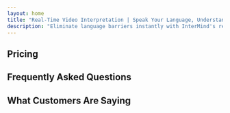 ```yaml
---
layout: home
title: "Real-Time Video Interpretation | Speak Your Language, Understand All"
description: "Eliminate language barriers instantly with InterMind's real-time video interpretation. Join meetings in your native language while everyone understands perfectly. Why learn a new language when technology can bridge the gap?"
---
```


<!-- text="Focus on growth — let InterMind handle the languages." -->
<!-- text="Classrooms take years; InterMind delivers real-time understanding today, in every language."> -->
<!-- text="Understand instantly — without learning foreign languages" -->
<!-- title="Live **Interpretation** Video Meetings" -->

<HeroSection
title="**Multilingual** Video Meetings with **Voice** Interpretation"
text="For companies where **language barriers** mean lost deals, delays, and costly mistakes.">

<AuthButton text="Sign up for free" buttonClass="brand"/>
<!-- <ContactFormModalNav buttonText="Request a Demo"/>
<NavButton to="#pricing" buttonClass="alt" buttonLabel="Pricing" /> -->
</HeroSection>

<span id="1"></span>
<FeatureBlock :card="{
  title: 'Speak Instantly in Over 100 Languages',
  details: 'InterMind enables every participant to speak their native language — naturally, in [real time](/guide/how-it-works), and without subtitles or lag.',
    items: [
      '✧ Speak freely — be understood instantly.',
      '✧ AI-powered interpretation captures tone, intent, and industry-specific terminology.',
      '⚡︎ Two-way, continuous, **voice-to-voice interpretation** with zero manual setup.',
    ],
  link: './guide/what-is-intermind',
  src: {
    light: '/1.png',
    dark: '/1.png',
  },
  inversion: false
}" />

<span id="2"></span>
<FeatureBlock :card="{
    title: 'Built for Serious Meetings — Not Just Talking',
    details: 'InterMind is a professional-grade video meeting platform, not a lightweight add-on or plugin.',
    items: [
      '✧ 1080p resolution, smart noise suppression, and focused voice pickup.',
      '✧ Scheduling, moderation, demos, recording, and full calendar integration — all built in, ready to go. Meetings can run up to 24 hours.',
      '⚡︎ Live transcripts, participant chat, and an AI assistant that keeps meetings productive.'
    ],
    link: '/guide/how-it-works',
    src: {
      light: '/3l.png',
      dark: '/3d.png',
    },
    inversion: true
  }" />

<span id="3"></span>
<FeatureBlock :card="{
  title: 'The **Mind Within** Your Meetings',
  details: 'InterMind turns every multilingual call into clear, searchable knowledge.',
  items: [
    '⚡︎ Instantly search any content across past and current meetings. Ask questions naturally, get precise answers without reviewing recordings.',
    '✧ Never miss action items from any meeting. Our AI extracts tasks, owners and deadlines automatically from conversations.',
    '✧ AI meeting summaries deliver key points instantly in any language, keeping everyone aligned without manual note-taking.',
  ],
  link: '/guide/how-it-works#🧩-deep-memory-deep-understanding',
  src: {
    light: '/2l.png',
    dark: '/2d.png',
  },
  inversion: false
}" />

<span id="4"></span>
<FeatureBlock
  :card="{
    title: 'Secure & Confidential by Design',
    details:
      'InterMind is built for conversations where trust matters. While we rely on best-in-class third-party infrastructure, [confidentiality is always in your hands](/guide/privacy-architecture).',
    items: [
      '⚡︎ Region-based privacy — choose where your data is processed. We route all interpretation, storage, and analytics through infrastructure aligned with your compliance zone (e.g. EU, US, Asia).',
      '✧ Private by default — InterMind itself **never** stores or uses your content for training, profiling, or third-party access.',
      '✧ Compliant by architecture — GDPR, CCPA, and UAE PDPL-ready, with full support for export and deletion rights.'
    ],
    link: '/guide/privacy-architecture',
    src: {
      light: '/4.png',
      dark: '/4.png',
    },
    inversion: true
  }"
/>

## Pricing

<PricingPlans :plans="[
  {
    title: '**Basic** &nbsp 1 user',
    price: '**Free**',
    details: '25 free meetings',
    items: [
      '100 participant video meetings + 30 GB pooled storage per user [💬](#2)',
      'Voice-to-voice interpretation [💬](#1)',
      'AI assistant [💬](#3)',
    ],
  },
  {
    title: '**Pro** &nbsp 1-99 users',
    price: '**$13** /month/user, billed annually',
    details: 'or $15.99 billed monthly',
    items: [
      '150 participant video meetings + 2 TB pooled storage per user [💬](#2)',
      'Voice-to-voice interpretation [💬](#1)',
      'AI assistant [💬](#3)',
    ],
  },
  {
    title: '**Business** &nbsp 1-250 users',
    price: '**$18** /month/user, billed annually',
    details: 'or $21.99 billed monthly',
    items: [
      '500 participant video meetings + 5 TB pooled storage per user [💬](#2)',
      'Voice-to-voice interpretation [💬](#1)',
      'AI assistant [💬](#3)',
      'Region-based privacy [💬](#4)',
    ],
  }
]">
<AuthButton text="Sign up for free" buttonClass="alt"/>
<AuthButton text="Buy now" buttonClass="brand"/>
<ContactFormModalNav buttonText="Contact sales" buttonClass="alt"/>
</PricingPlans>

## Frequently Asked Questions

<AccordionGroup :items="[
  {
    q: 'What is a Licensed user and what is a Participant?',
    a: 'A licensed user has either a free or paid meeting license and can schedule meetings with participants based on the capacity their plan allows. A Participant is an invitee in a meeting scheduled by someone with a meeting license. A Participant does not require an account or license to join a meeting and can join for free. Participants can join a meeting from their phone, desktop, mobile and tablet devices.'
  },
  {
    q: 'How many participants can join the meeting?',
    a: 'All plans allow up to 100 participants by default in each meeting (up to 150 for Pro, 500 for Business).'
  },
  {
    q: 'How many people can use one InterMind Meetings license?',
    a: 'A licensed user can host an unlimited number of meetings. However, if multiple users need to schedule separate meetings at the same time, you will need additional meeting licenses per user.'
  },
  {
    q: 'What is the difference between the Basic, Pro, and Business plans?',
    a: 'With a Basic plan, you can use a wide range of InterMind products for free and host up to 25 meetings. There is no time limit per meeting. With a Pro plan, you get more meetings, more participants, and advanced features. Business plans offer the highest participant limits, more storage, and region-based privacy. See the pricing section above for details.'
  }
]" />

## What Customers Are Saying

<AutoScrollTestimonials testimonialsUrl="/testimonials.json"/>
